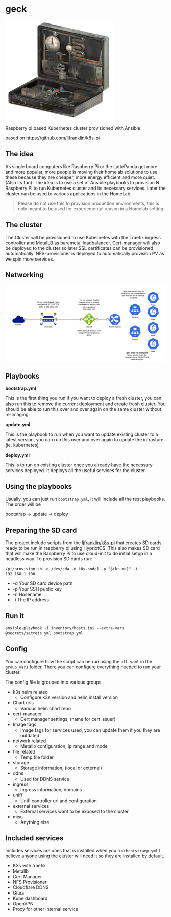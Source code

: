 # geck

![Garden of Eden Creation Kit](geck.png)

Raspberry pi based Kubernetes cluster provisioned with Ansible

based on https://github.com/ljfranklin/k8s-pi

## The idea
As single board computers like Raspberry Pi or the LattePanda get more and more popular, more people is moving their homelab solutions to use these because they are cheaper, more energy efficient and more quiet. (Also its fun). The idea is to use a set of Ansible playbooks to provision N Raspberry Pi to run Kubernetes cluster and its necessary services. Later the cluster can be used to various applications in the HomeLab.

> Please do not use this to provision production environments, this is only meant to be used for experiemental reason in a Homelab setting

## The cluster
The Cluster will be provisioned to use Kubernetes with the Traefik ingress controller and MetalLB as baremetal loadbalancer. Cert-manager will also be deployed to the cluster so later SSL certificates can be provisioned automatically. NFS-provisioner is deployed to automatically provision PV as we spin more services.

## Networking
![Geck Network](geck_network.png)

## Playbooks

__bootstrap.yml__

This is the first thing you run if you want to deploy a fresh cluster, you can also run this to remove the current deployment and create fresh cluster. You should be able to run this over and over again on the same cluster without re-imaging.

__update.yml__

This is the playbook to run when you want to update existing cluster to a latest version, you can run this over and over again to update the infrasture (ie. kubernetes)

__deploy.yml__

This is to run on existing cluster once you already have the necessary services deployed. It deploys all the useful services for the cluster

## Using the playbooks
Usually, you can just run `bootstrap.yml`, it will include all the rest playbooks. The order will be

bootstrap -> update -> deploy

## Preparing the SD card
The project include scripts from the [ljfranklin/k8s-pi](https://github.com/ljfranklin/k8s-pi) that creates SD cards ready to be run in raspberry pi using HypriotOS. This also makes SD card that will make the Raspberry Pi to use cloud-init to do initial setup in a headless way. To provision SD cards run:

```
/pi/provision.sh -d /dev/sda -n k8s-node1 -p "$(kr me)" -i 192.168.1.100
```

* -d Your SD card device path
* -p Your SSH public key
* -n Hosename
* -i The IP address

## Run it

```
ansible-playbook -i inventory/hosts.ini --extra-vars @secrets/secrets.yml bootstrap.yml
```

## Config
You can configure how the script can be run using the `all.yaml` in the `group_vars` folder. There you can configure everything needed to run your cluster.

The config file is grouped into various groups.

- k3s helm related
    - Configure k3s version and helm install version
- Chart urls
    - Various helm chart repo
- cert-manager
    - Cert manager settings, (name for cert issuer)
- Image tags
    - Image tags for services used, you can update them if you they are outdated
- network related
    - Metallb configuration, ip range and mode
- file related
    - Temp file folder
- storage
    - Storage information, (local or external)
- ddns
    - Used for DDNS service
- ingress
    - Ingress information, domains
- unifi
    - Unifi controller url and configuration
- external services
    - External services want to be exposed to the cluster
- misc
    - Anything else

## Included services
Includes services are ones that is installed when you run `bootstramp.yml` I believe anyone using the cluster will need it so they are installed by default.
- K3s with traefik
- Metallb
- Cert Manager
- NFS Provisioner
- Cloudflare DDNS
- Gitea
- Kube dashboard
- OpenVPN
- Proxy for other internal service

